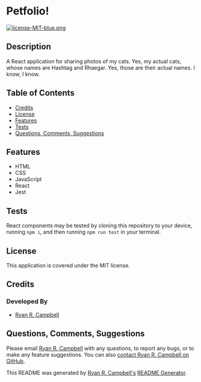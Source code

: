 # Petfolio!

[![license-MIT-blue.png](https://img.shields.io/badge/license-MIT-blue)](#License)

## Description
A React application for sharing photos of my cats. Yes, my actual cats, whose names are Hashtag and Rhaegar. Yes, those are their actual names. I know, I know.

## Table of Contents
- [Credits](#credits)
- [License](#license)
- [Features](#features)
- [Tests](#tests)
- [Questions, Comments, Suggestions](#questions-comments-suggestions)



 ## Features
 - HTML
 - CSS
 - JavaScript
 - React
 - Jest


## Tests
React components may be tested by cloning this repository to your device, running `npm i`, and then running `npm run test` in your terminal.

## License
This application is covered under the MIT license.

## Credits
### Developed By
- [Ryan R. Campbell](https://www.github.com/rrcampbell-exe/)

## Questions, Comments, Suggestions
Please email [Ryan R. Campbell](mailto:campbell.ryan.r@gmail.com) with any questions, to report any bugs, or to make any feature suggestions. You can also [contact Ryan R. Campbell on GitHub](https://www.github.com/rrcampbell-exe/).

This README was generated by [Ryan R. Campbell's](https://www.github.com/rrcampbell-exe/) [README Generator](https://github.com/rrcampbell-exe/readme-generator).